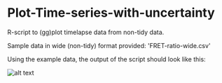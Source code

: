 # Plot-Time-series-with-uncertainty

R-script to (gg)plot timelapse data from non-tidy data.

Sample data in wide (non-tidy) format provided: 'FRET-ratio-wide.csv'

Using the example data, the output of the script should look like this:

![alt text](https://github.com/JoachimGoedhart/Plot-Time-series-with-uncertainty/blob/master/FRET-ratio-with-uncertainty.png "Output")
